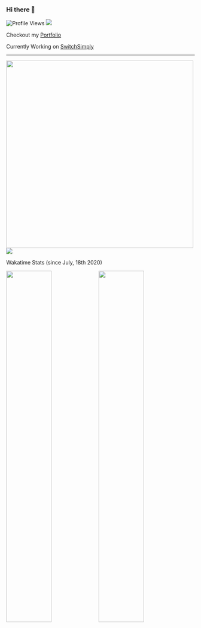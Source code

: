 ### Hi there 👋

![Profile Views](https://komarev.com/ghpvc/?username=itsharsh&color=brightgreen) ![](https://github.com/antonkomarev/github-profile-views-counter)

Checkout my [Portfolio](https://itsharsh.com)

Currently Working on [SwitchSimply](https://dev.switchsimply.itsharsh.com)

---

<img align="center" src="https://github-readme-stats.vercel.app/api?username=itsharsh&count_private=true&hide=stars,prs&show_icons=true&theme=radical" width="500px"/> ![](https://github.com/anuraghazra/github-readme-stats)
<br/>

Wakatime Stats (since July, 18th 2020)

<img src="https://wakatime.com/share/@itsharsh/7806fbe3-f549-421e-a4b7-f145cf4a935e.svg" width="49%"/><img src="https://wakatime.com/share/@itsharsh/42789132-8dba-4599-828b-4d6568e5fd01.svg" width="49%"/>

<!--
**itsharsh/itsharsh** is a ✨ _special_ ✨ repository because its `README.md` (this file) appears on your GitHub profile.

Here are some ideas to get you started:

- 🔭 I’m currently working on ...
- 🌱 I’m currently learning ...
- 👯 I’m looking to collaborate on ...
- 🤔 I’m looking for help with ...
- 💬 Ask me about ...
- 📫 How to reach me: ...
- 😄 Pronouns: ...
- ⚡ Fun fact: ...
-->
